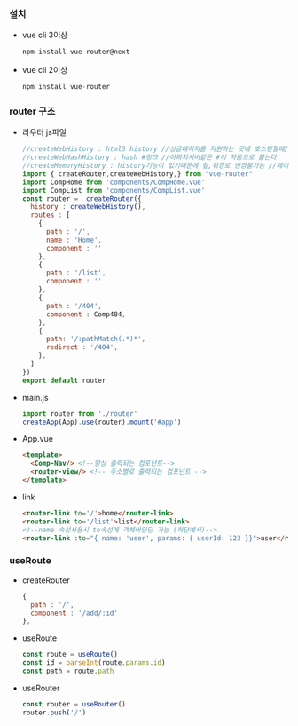 ### 설치
  - vue cli 3이상
    ```javascript
    npm install vue-router@next
    ```
  - vue cli 2이상
    ```javascript
    npm install vue-router
    ```
    
### router 구조
  - 라우터 js파일
    ```javascript
    //createWebHistory : html5 history //싱글페이지를 지원하는 곳에 호스팅할때//이거 사용예정
    //createWebHashHistory : hash #링크 //아파치서버같은 #이 자동으로 붙는다
    //createMemoryHistory : history기능이 없기때문에 앞,뒤경로 변경불가능 //페이지에는 영향을 안주고 페이지의 주소이름만 살짝바꿔줌. 앞으로가기뒤로가기안됨
    import { createRouter,createWebHistory,} from "vue-router"
    import CompHome from 'components/CompHome.vue'
    import CompList from 'components/CompList.vue'
    const router =  createRouter({
      history : createWebHistory(),
      routes : [
        {
          path : '/',
          name : 'Home', 
          component : ''
        },
        {
          path : '/list',
          component : ''
        },
        {
          path : '/404',
          component : Comp404,
        },
        {
          path: '/:pathMatch(.*)*',
          redirect : '/404',
        },
      ]
    })
    export default router
    ```
  - main.js
    ```javascript
    import router from './router'
    createApp(App).use(router).mount('#app')
    ```
  - App.vue
    ``` html
    <template>
      <Comp-Nav/> <!--항상 출력되는 컴포넌트-->
      <router-view/> <!-- 주소별로 출력되는 컴포넌트 -->
    </template>
    ```
  - link 
    ```html    
    <router-link to='/'>home</router-link>
    <router-link to='/list'>list</router-link>
    <!--name 속성사용시 to속성에 객체바인딩 가능 (하단예시)-->
    <router-link :to="{ name: 'user', params: { userId: 123 }}">user</router-link> 
    ```
### useRoute
  - createRouter
    ```javascript
    {
      path : '/',
      component : '/add/:id'
    },
    ```  
  - useRoute 
    ```javascript
    const route = useRoute()
    const id = parseInt(route.params.id)
    const path = route.path
    ```  
  - useRouter
    ```javascript
    const router = useRouter()
    router.push('/')
    ```

  